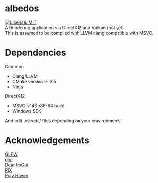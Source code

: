 # albedos
[![License: MIT](https://img.shields.io/badge/License-MIT-yellow.svg)](https://opensource.org/licenses/MIT)  
A Rendering application via DirectX12 and ~~Vulkan~~ (not yet)  
This is assumed to be compiled with LLVM clang compatible with MSVC.

# Dependencies
Common
- Clang/LLVM
- CMake version >=3.5  
- Ninja

DirectX12
- MSVC-v143 x86-64 build  
- Windows SDK

And edit .vscode/ files depending on your emvironments.

# Acknowledgements
[GLFW](https://www.glfw.org/)  
[glm](http://glm.g-truc.net/)  
[Dear ImGui](https://github.com/ocornut/imgui)  
[PIX](https://devblogs.microsoft.com/pix/download/)  
[Poly Haven](https://polyhaven.com/)